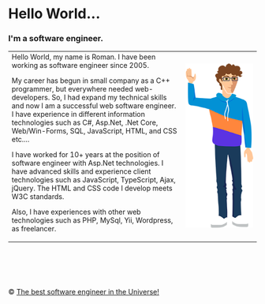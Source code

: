 # Hello World...  
### I'm a software engineer. 

<table border="0">
<td width="70%">
Hello World, my name is Roman. I have been working as software engineer since 2005.

My career has begun in small company as a C++ programmer, but everywhere needed web-developers. So, I had expand my technical skills and now I am a successful web software engineer. I have experience in different information technologies such as C#, Asp.Net, .Net Core, Web/Win-Forms, SQL, JavaScript, HTML, and CSS etc....

I have worked for 10+ years at the position of software engineer with Asp.Net technologies. I have advanced skills and experience client technologies such as JavaScript, TypeScript, Ajax, jQuery. The HTML and CSS code I develop meets W3C standards.

Also, I have experiences with other web technologies such as PHP, MySql, Yii, Wordpress, as freelancer.
</td>
<td>
<img src="https://github.com/interreto/www.metlinskyi.com/blob/master/me.png" alt="Typical software engineer" />
</td>
</table>


&nbsp;
============
&copy; [The best software engineer in the Universe!](http://metlinskyi.com/)
